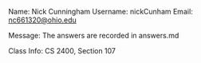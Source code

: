 Name: Nick Cunningham
Username: nickCunham
Email: nc661320@ohio.edu

Message: The answers are recorded in answers.md

Class Info: CS 2400, Section 107

